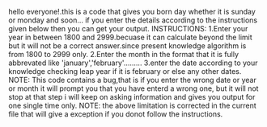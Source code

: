 hello everyone!.this is a code that gives you born day whether it is sunday or monday and soon...
if you enter the details according to the instructions given below then you can get your output.
 INSTRUCTIONS:
 1.Enter your year in between 1800 and 2999.becuase it can calculate beyond the limit but it will not be a correct answer.since present knowledge algorithm is from 1800 to 2999 only.
 2.Enter the month in the format that it is fully abbrevated like 'january','february'.........
 3.enter the date according to your knowledge checking leap year if it is february or else any other  dates.
 NOTE:
   This code contains a bug,that is if you enter the wrong date or year or month it will prompt you that you have enterd a wrong one, but it will not stop at that step i will keep on asking information and gives you output for one single time only.
NOTE:
the above limitation is corrected in the current file that will give a exception if you donot follow the instructions.
